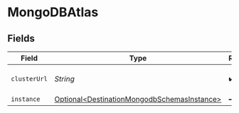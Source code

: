 # MongoDBAtlas


## Fields

| Field                                                                                                    | Type                                                                                                     | Required                                                                                                 | Description                                                                                              |
| -------------------------------------------------------------------------------------------------------- | -------------------------------------------------------------------------------------------------------- | -------------------------------------------------------------------------------------------------------- | -------------------------------------------------------------------------------------------------------- |
| `clusterUrl`                                                                                             | *String*                                                                                                 | :heavy_check_mark:                                                                                       | URL of a cluster to connect to.                                                                          |
| `instance`                                                                                               | [Optional\<DestinationMongodbSchemasInstance>](../../models/shared/DestinationMongodbSchemasInstance.md) | :heavy_minus_sign:                                                                                       | N/A                                                                                                      |